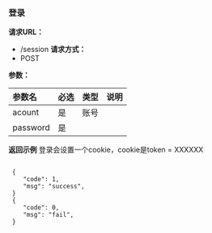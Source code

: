 
### 登录

**请求URL：**
- /session
**请求方式：**
- POST

**参数：**

|参数名|必选|类型|说明|
|:----    |:---|:----- |-----   |
|acount |是  | 账号   |
|password |是  | |

**返回示例**
登录会设置一个cookie，cookie是token = XXXXXX 
```
 
 {
    "code": 1,
    "msg": "success",
 }
 {
    "code": 0,
    "msg": "fail",
 }
 ```

